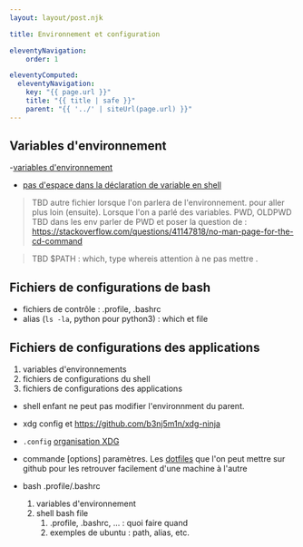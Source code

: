 ```yaml
---
layout: layout/post.njk

title: Environnement et configuration

eleventyNavigation:
    order: 1

eleventyComputed:
  eleventyNavigation:
    key: "{{ page.url }}"
    title: "{{ title | safe }}"
    parent: "{{ '../' | siteUrl(page.url) }}"
---
```



## Variables d'environnement

-[variables d'environnement](https://www.youtube.com/watch?v=1z6EUUl11qI&list=PLQqbP89HgbbY23Ab_vXGfLXHygquD7cAs&index=2)

- [pas d'espace dans la déclaration de variable en shell](https://utcc.utoronto.ca/~cks/space/blog/unix/BourneShellObscureErrorRoots)

> TBD autre fichier lorsque l'on parlera de l'environnement. pour aller plus loin (ensuite). Lorsque l'on a parlé des variables. PWD, OLDPWD
> TBD dans les env parler de PWD et poser la question de : <https://stackoverflow.com/questions/41147818/no-man-page-for-the-cd-command>

> TBD $PATH : which, type whereis
> attention à ne pas mettre .

## Fichiers de configurations de bash

- fichiers de contrôle : .profile, .bashrc
- alias (`ls -la`, python pour python3) : which et file

## Fichiers de configurations des applications

1. variables d'environnements
2. fichiers de configurations du shell
3. fichiers de configurations des applications


- shell enfant ne peut pas modifier l'environnment du parent.

- xdg config et https://github.com/b3nj5m1n/xdg-ninja 

- `.config` [organisation XDG](https://wiki.archlinux.org/title/XDG_Base_Directory)
- commande [options] paramètres. Les [dotfiles](https://www.youtube.com/watch?v=5oXy6ktYs7I) que l'on peut mettre sur github pour les retrouver facilement d'une machine à l'autre
- bash .profile/.bashrc

   1. variables d'environnement
   2. shell bash file
      1. .profile, .bashrc, ... : quoi faire quand
      2. exemples de ubuntu : path, alias, etc.
